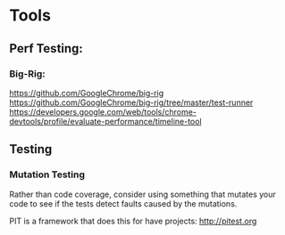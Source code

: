# Tools

## Perf Testing:

### Big-Rig:

https://github.com/GoogleChrome/big-rig
https://github.com/GoogleChrome/big-rig/tree/master/test-runner
https://developers.google.com/web/tools/chrome-devtools/profile/evaluate-performance/timeline-tool

## Testing

### Mutation Testing

Rather than code coverage, consider using something that mutates your code to see if the tests detect faults caused by the mutations. 

PIT is a framework that does this for have projects: http://pitest.org